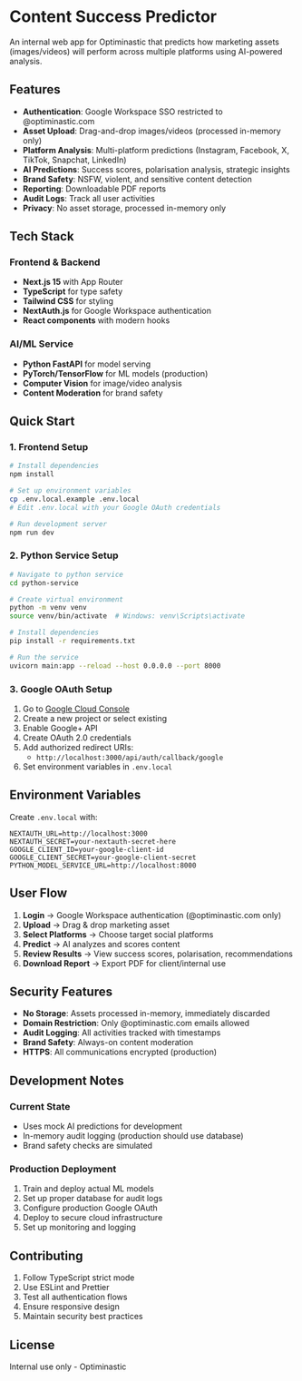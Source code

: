 # Content Success Predictor

An internal web app for Optiminastic that predicts how marketing assets (images/videos) will perform across multiple platforms using AI-powered analysis.

## Features

- **Authentication**: Google Workspace SSO restricted to @optiminastic.com
- **Asset Upload**: Drag-and-drop images/videos (processed in-memory only)
- **Platform Analysis**: Multi-platform predictions (Instagram, Facebook, X, TikTok, Snapchat, LinkedIn)
- **AI Predictions**: Success scores, polarisation analysis, strategic insights
- **Brand Safety**: NSFW, violent, and sensitive content detection
- **Reporting**: Downloadable PDF reports
- **Audit Logs**: Track all user activities
- **Privacy**: No asset storage, processed in-memory only

## Tech Stack

### Frontend & Backend
- **Next.js 15** with App Router
- **TypeScript** for type safety
- **Tailwind CSS** for styling
- **NextAuth.js** for Google Workspace authentication
- **React components** with modern hooks

### AI/ML Service
- **Python FastAPI** for model serving
- **PyTorch/TensorFlow** for ML models (production)
- **Computer Vision** for image/video analysis
- **Content Moderation** for brand safety

## Quick Start

### 1. Frontend Setup

```bash
# Install dependencies
npm install

# Set up environment variables
cp .env.local.example .env.local
# Edit .env.local with your Google OAuth credentials

# Run development server
npm run dev
```

### 2. Python Service Setup

```bash
# Navigate to python service
cd python-service

# Create virtual environment
python -m venv venv
source venv/bin/activate  # Windows: venv\Scripts\activate

# Install dependencies
pip install -r requirements.txt

# Run the service
uvicorn main:app --reload --host 0.0.0.0 --port 8000
```

### 3. Google OAuth Setup

1. Go to [Google Cloud Console](https://console.cloud.google.com/)
2. Create a new project or select existing
3. Enable Google+ API
4. Create OAuth 2.0 credentials
5. Add authorized redirect URIs:
   - `http://localhost:3000/api/auth/callback/google`
6. Set environment variables in `.env.local`

## Environment Variables

Create `.env.local` with:

```env
NEXTAUTH_URL=http://localhost:3000
NEXTAUTH_SECRET=your-nextauth-secret-here
GOOGLE_CLIENT_ID=your-google-client-id
GOOGLE_CLIENT_SECRET=your-google-client-secret
PYTHON_MODEL_SERVICE_URL=http://localhost:8000
```

## User Flow

1. **Login** → Google Workspace authentication (@optiminastic.com only)
2. **Upload** → Drag & drop marketing asset
3. **Select Platforms** → Choose target social platforms
4. **Predict** → AI analyzes and scores content
5. **Review Results** → View success scores, polarisation, recommendations
6. **Download Report** → Export PDF for client/internal use

## Security Features

- **No Storage**: Assets processed in-memory, immediately discarded
- **Domain Restriction**: Only @optiminastic.com emails allowed
- **Audit Logging**: All activities tracked with timestamps
- **Brand Safety**: Always-on content moderation
- **HTTPS**: All communications encrypted (production)

## Development Notes

### Current State
- Uses mock AI predictions for development
- In-memory audit logging (production should use database)
- Brand safety checks are simulated

### Production Deployment
1. Train and deploy actual ML models
2. Set up proper database for audit logs
3. Configure production Google OAuth
4. Deploy to secure cloud infrastructure
5. Set up monitoring and logging

## Contributing

1. Follow TypeScript strict mode
2. Use ESLint and Prettier
3. Test all authentication flows
4. Ensure responsive design
5. Maintain security best practices

## License

Internal use only - Optiminastic
